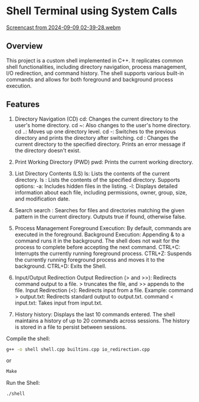 # Shell Terminal using System Calls

[Screencast from 2024-09-09 02-39-28.webm](https://github.com/user-attachments/assets/2eeceea7-aa00-4f68-8fff-a6e62d3ef7c5)


## Overview
This project is a custom shell implemented in C++. It replicates common shell functionalities, including directory navigation, process management, I/O redirection, and command history. The shell supports various built-in commands and allows for both foreground and background process execution.

## Features
1. Directory Navigation (CD)
cd: Changes the current directory to the user's home directory.
cd ~: Also changes to the user's home directory.
cd ..: Moves up one directory level.
cd -: Switches to the previous directory and prints the directory after switching.
cd <directory>: Changes the current directory to the specified directory. Prints an error message if the directory doesn't exist.

2. Print Working Directory (PWD)
pwd: Prints the current working directory.

3. List Directory Contents (LS)
ls: Lists the contents of the current directory.
ls <directory>: Lists the contents of the specified directory.
Supports options:
-a: Includes hidden files in the listing.
-l: Displays detailed information about each file, including permissions, owner, group, size, and modification date.

4. Search
search <pattern>: Searches for files and directories matching the given pattern in the current directory. Outputs true if found, otherwise false.

5. Process Management
Foreground Execution: By default, commands are executed in the foreground.
Background Execution: Appending & to a command runs it in the background. The shell does not wait for the process to complete before accepting the next command.
CTRL+C: Interrupts the currently running foreground process.
CTRL+Z: Suspends the currently running foreground process and moves it to the background.
CTRL+D: Exits the Shell.

6. Input/Output Redirection
Output Redirection (> and >>): Redirects command output to a file. > truncates the file, and >> appends to the file.
Input Redirection (<): Redirects input from a file.
Example:
command > output.txt: Redirects standard output to output.txt.
command < input.txt: Takes input from input.txt.

7. History
history: Displays the last 10 commands entered.
The shell maintains a history of up to 20 commands across sessions.
The history is stored in a file to persist between sessions.


Compile the shell:
```bash
g++ -o shell shell.cpp builtins.cpp io_redirection.cpp
```
or
```bash
Make
```

Run the Shell:
```bash
./shell
```

